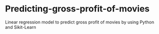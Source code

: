 # Predicting-gross-profit-of-movies
Linear regression model to predict gross profit of movies by using Python and Sikit-Learn
